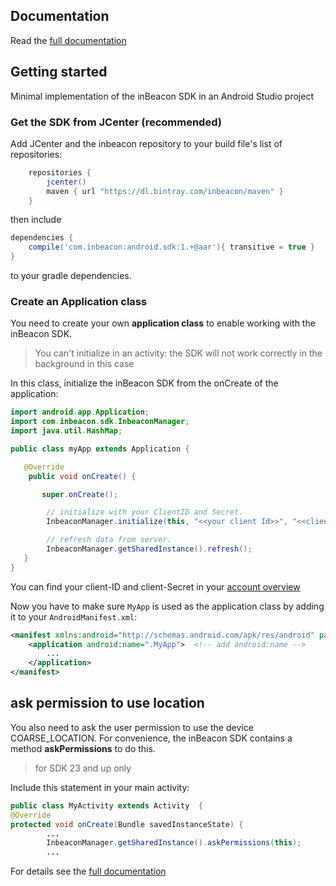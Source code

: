 ## Documentation

Read the [full documentation](documentation/README.md)

## Getting started
Minimal implementation of the inBeacon SDK in an Android Studio project

### Get the SDK from JCenter (recommended)
Add JCenter and the inbeacon repository to your build file's list of repositories:

```groovy
    repositories {
        jcenter()
        maven { url "https://dl.bintray.com/inbeacon/maven" }
    }
```

then include

```groovy
dependencies {
	compile('com.inbeacon:android.sdk:1.+@aar'){ transitive = true }
}
```
to your gradle dependencies.

### Create an Application class
You need to create your own **application class** to enable working with the inBeacon SDK.
> You can't initialize in an activity: the SDK will not work correctly in the background in this case

In this class, initialize the inBeacon SDK from the onCreate of the application:

```java
import android.app.Application;
import com.inbeacon.sdk.InbeaconManager;
import java.util.HashMap;

public class myApp extends Application {

   @Override
	public void onCreate() {

       super.onCreate();

		// initialize with your ClientID and Secret.
		InbeaconManager.initialize(this, "<<your client Id>>", "<<client Secret>>");

		// refresh data from server. 
		InbeaconManager.getSharedInstance().refresh();
   }
}
```
You can find your client-ID and client-Secret in your [account overview](http://console.inbeacon.nl/accmgr) 

Now you have to make sure `MyApp` is used as the application class by adding it to your `AndroidManifest.xml`:

```xml
<manifest xmlns:android="http://schemas.android.com/apk/res/android" package="com.inbeacon.inbeaconsdkaartest" >
    <application android:name=".MyApp">  <!-- add android:name -->
		...
    </application>
</manifest>
```

## ask permission to use location 
You also need to ask the user permission to use the device COARSE_LOCATION. For convenience, the inBeacon SDK contains a method **askPermissions** to do this. 

> for SDK 23 and up only

Include this statement in your main activity:

```java
public class MyActivity extends Activity  { 
@Override
protected void onCreate(Bundle savedInstanceState) {
		...
		InbeaconManager.getSharedInstance().askPermissions(this);
		...
```

For details see  the [full documentation](documentation/README.md)


